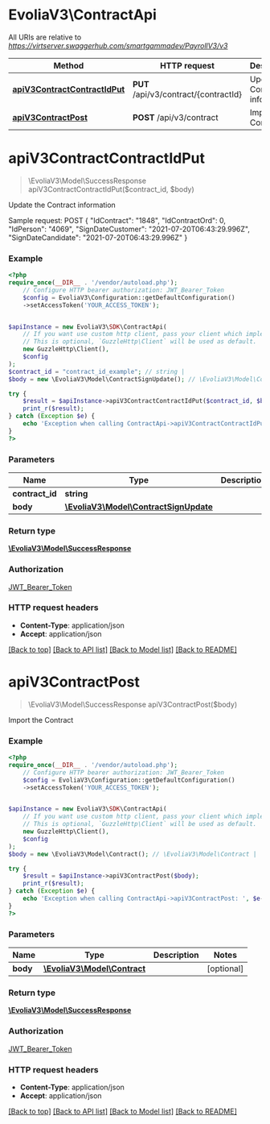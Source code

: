 # EvoliaV3\ContractApi

All URIs are relative to *https://virtserver.swaggerhub.com/smartgammadev/PayrollV3/v3*

Method | HTTP request | Description
------------- | ------------- | -------------
[**apiV3ContractContractIdPut**](ContractApi.md#apiv3contractcontractidput) | **PUT** /api/v3/contract/{contractId} | Update the Contract information
[**apiV3ContractPost**](ContractApi.md#apiv3contractpost) | **POST** /api/v3/contract | Import the Contract

# **apiV3ContractContractIdPut**
> \EvoliaV3\Model\SuccessResponse apiV3ContractContractIdPut($contract_id, $body)

Update the Contract information

Sample request:  POST {  \"IdContract\": \"1848\",  \"IdContractOrd\": 0,  \"IdPerson\": \"4069\",  \"SignDateCustomer\": \"2021-07-20T06:43:29.996Z\",  \"SignDateCandidate\": \"2021-07-20T06:43:29.996Z\"  }

### Example
```php
<?php
require_once(__DIR__ . '/vendor/autoload.php');
    // Configure HTTP bearer authorization: JWT_Bearer_Token
    $config = EvoliaV3\Configuration::getDefaultConfiguration()
    ->setAccessToken('YOUR_ACCESS_TOKEN');


$apiInstance = new EvoliaV3\SDK\ContractApi(
    // If you want use custom http client, pass your client which implements `GuzzleHttp\ClientInterface`.
    // This is optional, `GuzzleHttp\Client` will be used as default.
    new GuzzleHttp\Client(),
    $config
);
$contract_id = "contract_id_example"; // string | 
$body = new \EvoliaV3\Model\ContractSignUpdate(); // \EvoliaV3\Model\ContractSignUpdate | 

try {
    $result = $apiInstance->apiV3ContractContractIdPut($contract_id, $body);
    print_r($result);
} catch (Exception $e) {
    echo 'Exception when calling ContractApi->apiV3ContractContractIdPut: ', $e->getMessage(), PHP_EOL;
}
?>
```

### Parameters

Name | Type | Description  | Notes
------------- | ------------- | ------------- | -------------
 **contract_id** | **string**|  |
 **body** | [**\EvoliaV3\Model\ContractSignUpdate**](../Model/ContractSignUpdate.md)|  | [optional]

### Return type

[**\EvoliaV3\Model\SuccessResponse**](../Model/SuccessResponse.md)

### Authorization

[JWT_Bearer_Token](../../README.md#JWT_Bearer_Token)

### HTTP request headers

 - **Content-Type**: application/json
 - **Accept**: application/json

[[Back to top]](#) [[Back to API list]](../../README.md#documentation-for-api-endpoints) [[Back to Model list]](../../README.md#documentation-for-models) [[Back to README]](../../README.md)

# **apiV3ContractPost**
> \EvoliaV3\Model\SuccessResponse apiV3ContractPost($body)

Import the Contract

### Example
```php
<?php
require_once(__DIR__ . '/vendor/autoload.php');
    // Configure HTTP bearer authorization: JWT_Bearer_Token
    $config = EvoliaV3\Configuration::getDefaultConfiguration()
    ->setAccessToken('YOUR_ACCESS_TOKEN');


$apiInstance = new EvoliaV3\SDK\ContractApi(
    // If you want use custom http client, pass your client which implements `GuzzleHttp\ClientInterface`.
    // This is optional, `GuzzleHttp\Client` will be used as default.
    new GuzzleHttp\Client(),
    $config
);
$body = new \EvoliaV3\Model\Contract(); // \EvoliaV3\Model\Contract | 

try {
    $result = $apiInstance->apiV3ContractPost($body);
    print_r($result);
} catch (Exception $e) {
    echo 'Exception when calling ContractApi->apiV3ContractPost: ', $e->getMessage(), PHP_EOL;
}
?>
```

### Parameters

Name | Type | Description  | Notes
------------- | ------------- | ------------- | -------------
 **body** | [**\EvoliaV3\Model\Contract**](../Model/Contract.md)|  | [optional]

### Return type

[**\EvoliaV3\Model\SuccessResponse**](../Model/SuccessResponse.md)

### Authorization

[JWT_Bearer_Token](../../README.md#JWT_Bearer_Token)

### HTTP request headers

 - **Content-Type**: application/json
 - **Accept**: application/json

[[Back to top]](#) [[Back to API list]](../../README.md#documentation-for-api-endpoints) [[Back to Model list]](../../README.md#documentation-for-models) [[Back to README]](../../README.md)

